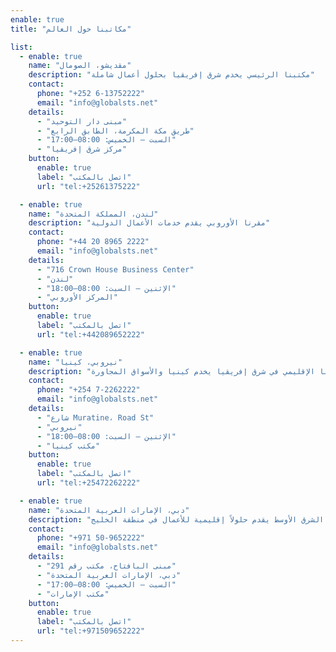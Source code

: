 ```yaml
---
enable: true
title: "مكاتبنا حول العالم"

list:
  - enable: true
    name: "مقديشو، الصومال"
    description: "مكتبنا الرئيسي يخدم شرق إفريقيا بحلول أعمال شاملة"
    contact:
      phone: "+252 6-13752222"
      email: "info@globalsts.net"
    details:
      - "مبنى دار التوحيد"
      - "طريق مكة المكرمة، الطابق الرابع"
      - "السبت – الخميس: 08:00–17:00"
      - "مركز شرق إفريقيا"
    button:
      enable: true
      label: "اتصل بالمكتب"
      url: "tel:+25261375222"

  - enable: true
    name: "لندن، المملكة المتحدة"
    description: "مقرنا الأوروبي يقدم خدمات الأعمال الدولية"
    contact:
      phone: "+44 20 8965 2222"
      email: "info@globalsts.net"
    details:
      - "716 Crown House Business Center"
      - "لندن"
      - "الإثنين – السبت: 08:00–18:00"
      - "المركز الأوروبي"
    button:
      enable: true
      label: "اتصل بالمكتب"
      url: "tel:+442089652222"

  - enable: true
    name: "نيروبي، كينيا"
    description: "مكتبنا الإقليمي في شرق إفريقيا يخدم كينيا والأسواق المجاورة"
    contact:
      phone: "+254 7-2262222"
      email: "info@globalsts.net"
    details:
      - "شارع Muratine، Road St"
      - "نيروبي"
      - "الإثنين – السبت: 08:00–18:00"
      - "مكتب كينيا"
    button:
      enable: true
      label: "اتصل بالمكتب"
      url: "tel:+25472262222"

  - enable: true
    name: "دبي، الإمارات العربية المتحدة"
    description: "مكتبنا في الشرق الأوسط يقدم حلولاً إقليمية للأعمال في منطقة الخليج"
    contact:
      phone: "+971 50-9652222"
      email: "info@globalsts.net"
    details:
      - "مبنى البافتاح، مكتب رقم 291"
      - "دبي، الإمارات العربية المتحدة"
      - "السبت – الخميس: 08:00–17:00"
      - "مكتب الإمارات"
    button:
      enable: true
      label: "اتصل بالمكتب"
      url: "tel:+971509652222"
---
```

